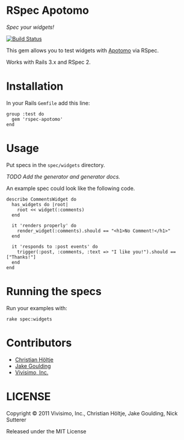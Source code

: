 # RSpec Apotomo

*Spec your widgets!*

[![Build Status](http://travis-ci.org/apotonick/rspec-apotomo.png)](http://travis-ci.org/apotonick/rspec-apotomo)

This gem allows you to test widgets with [Apotomo](http://apotomo.de) via RSpec.

Works with Rails 3.x and RSpec 2.

# Installation

In your Rails `Gemfile` add this line:

```
group :test do
  gem 'rspec-apotomo'
end
```

# Usage

Put specs in the `spec/widgets` directory.

*TODO Add the generator and generator docs.*

An example spec could look like the following code.

```
describe CommentsWidget do
  has_widgets do |root|
    root << widget(:comments)
  end
  
  it 'renders properly' do
    render_widget(:comments).should == "<h1>No Comment!</h1>"
  end
  
  it 'responds to :post events' do
    trigger(:post, :comments, :text => "I like you!").should == ["Thanks!"]
  end
end
```

# Running the specs

Run your examples with:

```
rake spec:widgets
```

# Contributors

* [Christian Höltje](http://docwhat.org/)
* [Jake Goulding](http://jakegoulding.com/)
* [Vivisimo, Inc.](http://vivisimo.com/)

# LICENSE

Copyright © 2011 Vivisimo, Inc., Christian Höltje, Jake Goulding, Nick Sutterer

Released under the MIT License  




